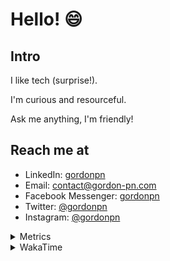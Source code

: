 # Hello! 😄

## Intro

I like tech (surprise!).

I'm curious and resourceful.

Ask me anything, I'm friendly!

## Reach me at

- LinkedIn: [gordonpn](https://www.linkedin.com/in/gordonpn/)
- Email: [contact@gordon-pn.com](mailto:contact@gordon-pn.com)
- Facebook Messenger: [gordonpn](https://www.messenger.com/t/Gordonpn)
- Twitter: [@gordonpn](https://twitter.com/Gordonpn)
- Instagram: [@gordonpn](https://www.instagram.com/gordonpn/)

<details>
  <summary>Metrics</summary>

  <img align="center" src="https://github.com/gordonpn/gordonpn/blob/master/github-metrics.svg" alt="GitHub Metrics">

</details>

<details>
  <summary>WakaTime</summary>

  <!--START_SECTION:waka-->
📊 **This Week I Spent My Time On** 

```text
💬 Programming Languages: 
Java                     6 hrs 53 mins       ███████████████░░░░░░░░░░   60.87 % 
TypeScript               2 hrs 57 mins       ███████░░░░░░░░░░░░░░░░░░   26.21 % 
Brazil Dependency Config 16 mins             █░░░░░░░░░░░░░░░░░░░░░░░░   02.50 % 
JSON                     16 mins             █░░░░░░░░░░░░░░░░░░░░░░░░   02.42 % 
Text                     15 mins             █░░░░░░░░░░░░░░░░░░░░░░░░   02.30 % 

🔥 Editors: 
Intellijidea             10 hrs 41 mins      ████████████████████████░   94.50 % 
VS Code                  37 mins             █░░░░░░░░░░░░░░░░░░░░░░░░   05.50 % 
```


 Last Updated on 19/04/2024 16:22:45 UTC
<!--END_SECTION:waka-->
</details>
